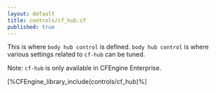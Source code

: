 ```yaml
---
layout: default
title: controls/cf_hub.cf
published: true
---
```


This is where `body hub control` is defined. `body hub control` is where
various settings related to `cf-hub` can be tuned.

Note: `cf-hub` is only available in CFEngine Enterprise.

[%CFEngine_library_include(controls/cf_hub)%]
